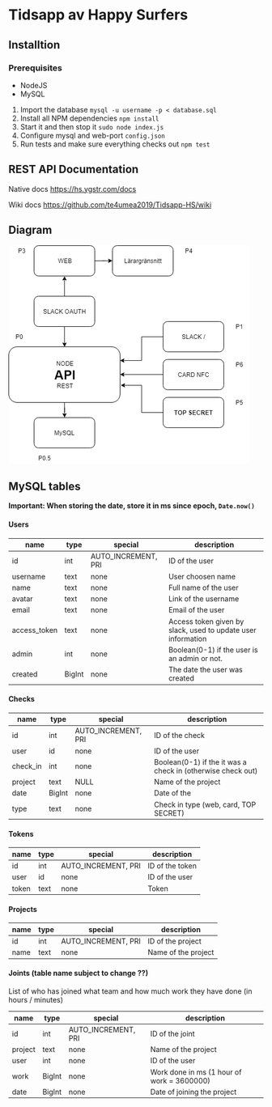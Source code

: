 # Tidsapp av Happy Surfers

## Installtion

### Prerequisites
* NodeJS
* MySQL

1. Import the database `mysql -u username -p < database.sql`
2. Install all NPM dependencies `npm install`
3. Start it and then stop it `sudo node index.js`
4. Configure mysql and web-port `config.json`
5. Run tests and make sure everything checks out ```npm test```

## REST API Documentation
Native docs https://hs.ygstr.com/docs

Wiki docs https://github.com/te4umea2019/Tidsapp-HS/wiki

## Diagram
![](press/diagram.png)


## MySQL tables

**Important: When storing the date, store it in ms since epoch, ```Date.now()```**

#### Users
name | type | special | description
--- | --- | --- | ---
id | int | AUTO_INCREMENT, PRI | ID of the user
username | text |none | User choosen name
name | text | none | Full name of the user
avatar | text | none | Link of the username
email | text | none | Email of the user
access_token | text | none | Access token given by slack, used to update user information
admin | int | none | Boolean(0-1) if the user is an admin or not.
created | BigInt | none | The date the user was created

#### Checks
name | type | special | description
--- | --- | --- | ---
id | int | AUTO_INCREMENT, PRI | ID of the check
user | id |none | ID of the user
check_in | int | none | Boolean(0-1) if the it was a check in (otherwise check out)
project | text | NULL | Name of the project
date | BigInt | none | Date of the
type | text | none | Check in type (web, card, TOP SECRET)

#### Tokens

name | type | special | description
--- | --- | --- | ---
id | int | AUTO_INCREMENT, PRI | ID of the token
user | id |none | ID of the user
token | text | none | Token

#### Projects

name | type | special | description
--- | --- | --- | ---
id | int | AUTO_INCREMENT, PRI | ID of the project
name | text | none | Name of the project

#### Joints (table name subject to change ??)
List of who has joined what team and how much work they have done (in hours / minutes)

name | type | special | description
--- | --- | --- | ---
id | int | AUTO_INCREMENT, PRI | ID of the joint
project | text | none | Name of the project
user | int | none | ID of the user
work | BigInt | none | Work done in ms (1 hour of work = 3600000)
date | BigInt | none | Date of joining the project
